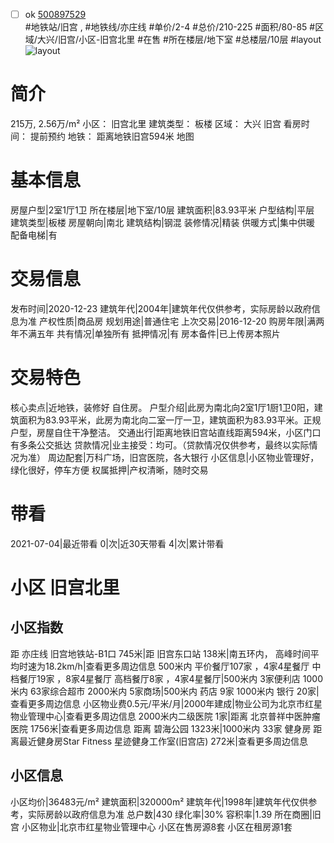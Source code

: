 - [ ] ok [500897529](https://bj.5i5j.com/ershoufang/500897529.html)  
 #地铁站/旧宫 ,  #地铁线/亦庄线
#单价/2-4 #总价/210-225 #面积/80-85   #区域/大兴/旧宫/小区-旧宫北里 #在售 #所在楼层/地下室 #总楼层/10层 #layout 
![layout](http://image2a.5i5j.com/bdir/layout/218080.jpg_P5.jpg) 
# 简介 
 215万,  2.56万/m² 
小区： 旧宫北里
建筑类型： 板楼
区域： 大兴 旧宫
看房时间： 提前预约
地铁： 距离地铁旧宫594米 地图
# 基本信息 
 房屋户型|2室1厅1卫
所在楼层|地下室/10层
建筑面积|83.93平米
户型结构|平层
建筑类型|板楼
房屋朝向|南北
建筑结构|钢混
装修情况|精装
供暖方式|集中供暖
配备电梯|有
# 交易信息 
 发布时间|2020-12-23
建筑年代|2004年|建筑年代仅供参考，实际房龄以政府信息为准
产权性质|商品房
规划用途|普通住宅
上次交易|2016-12-20
购房年限|满两年不满五年
共有情况|单独所有
抵押情况|有
房本备件|已上传房本照片
# 交易特色 
 核心卖点|近地铁，装修好 自住房。
户型介绍|此房为南北向2室1厅1厨1卫0阳，建筑面积为83.93平米，此房为南北向二室一厅一卫，建筑面积为83.93平米。正规户型，房屋自住干净整洁。
交通出行|距离地铁旧宫站直线距离594米，小区门口有多条公交抵达
贷款情况|业主接受：均可。（贷款情况仅供参考，最终以实际情况为准）
周边配套|万科广场，旧宫医院，各大银行
小区信息|小区物业管理好，绿化很好，停车方便
权属抵押|产权清晰，随时交易
# 带看 
 2021-07-04|最近带看	 0|次|近30天带看	 4|次|累计带看
# 小区 旧宫北里
## 小区指数 
 距 亦庄线 旧宫地铁站-B1口 745米|距 旧宫东口站 138米|南五环内， 高峰时间平均时速为18.2km/h|查看更多周边信息
500米内 平价餐厅107家 ，4家4星餐厅
中档餐厅19家 ，8家4星餐厅
高档餐厅8家 ，4家4星餐厅|500米内 3家便利店
1000米内 63家综合超市
2000米内 5家商场|500米内 药店 9家
1000米内 银行 20家|查看更多周边信息
小区物业费0.5元/平米/月|2000年建成|物业公司为北京市红星物业管理中心|查看更多周边信息
2000米内二级医院 1家|距离 北京普祥中医肿瘤医院  1756米|查看更多周边信息
距离 碧海公园 1323米|1000米内 33家 健身房
距离最近健身房Star Fitness 星迹健身工作室(旧宫店) 272米|查看更多周边信息
## 小区信息 
 小区均价|36483元/m²
建筑面积|320000m²
建筑年代|1998年|建筑年代仅供参考，实际房龄以政府信息为准
总户数|430
绿化率|30%
容积率|1.39
所在商圈|旧宫
小区物业|北京市红星物业管理中心
小区在售房源8套
小区在租房源1套

